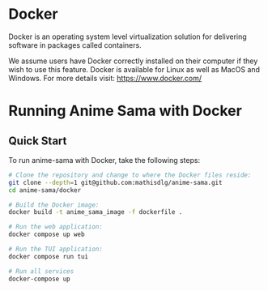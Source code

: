 # Docker

Docker is an operating system level virtualization solution for delivering software in packages called containers.

We assume users have Docker correctly installed on their computer if they wish to use this feature. Docker is available for Linux as well as MacOS and Windows. For more details visit: https://www.docker.com/

# Running Anime Sama with Docker

## Quick Start

To run anime-sama with Docker, take the following steps:

```sh
# Clone the repository and change to where the Docker files reside:
git clone --depth=1 git@github.com:mathisdlg/anime-sama.git
cd anime-sama/docker

# Build the Docker image:
docker build -t anime_sama_image -f dockerfile .

# Run the web application:
docker compose up web

# Run the TUI application:
docker compose run tui

# Run all services
docker-compose up

```
